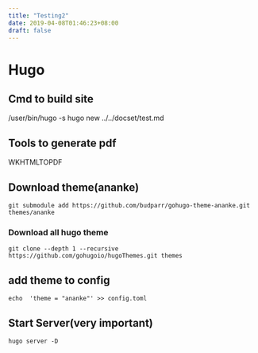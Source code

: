 ```yaml
---
title: "Testing2"
date: 2019-04-08T01:46:23+08:00
draft: false
---
```


# Hugo


## Cmd to build site
/user/bin/hugo -s hugo new ../../docset/test.md

## Tools to generate pdf
WKHTMLTOPDF

## Download theme(ananke)
	git submodule add https://github.com/budparr/gohugo-theme-ananke.git themes/ananke

### Download all hugo theme
	git clone --depth 1 --recursive https://github.com/gohugoio/hugoThemes.git themes

## add theme to config
	echo  'theme = "ananke"' >> config.toml

## Start Server(very important)
	hugo server -D
